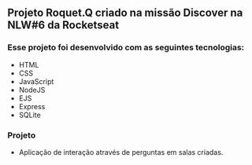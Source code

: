 ## Projeto Roquet.Q criado na missão Discover na NLW#6 da Rocketseat

### Esse projeto foi desenvolvido com as seguintes tecnologias:

- HTML
- CSS
- JavaScript
- NodeJS
- EJS
- Express
- SQLite

### Projeto

- Aplicação de interação através de perguntas em salas criadas.

